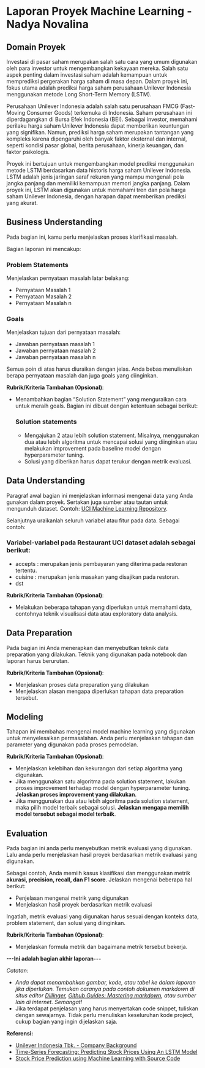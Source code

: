 # Laporan Proyek Machine Learning - Nadya Novalina

## Domain Proyek

Investasi di pasar saham merupakan salah satu cara yang umum digunakan oleh para investor untuk mengembangkan kekayaan mereka. Salah satu aspek penting dalam investasi saham adalah kemampuan untuk memprediksi pergerakan harga saham di masa depan. Dalam proyek ini, fokus utama adalah prediksi harga saham perusahaan Unilever Indonesia menggunakan metode Long Short-Term Memory (LSTM).

Perusahaan Unilever Indonesia adalah salah satu perusahaan FMCG (Fast-Moving Consumer Goods) terkemuka di Indonesia. Saham perusahaan ini diperdagangkan di Bursa Efek Indonesia (BEI). Sebagai investor, memahami perilaku harga saham Unilever Indonesia dapat memberikan keuntungan yang signifikan. Namun, prediksi harga saham merupakan tantangan yang kompleks karena dipengaruhi oleh banyak faktor eksternal dan internal, seperti kondisi pasar global, berita perusahaan, kinerja keuangan, dan faktor psikologis.

Proyek ini bertujuan untuk mengembangkan model prediksi menggunakan metode LSTM berdasarkan data historis harga saham Unilever Indonesia. LSTM adalah jenis jaringan saraf rekuren yang mampu mengenali pola jangka panjang dan memiliki kemampuan memori jangka panjang. Dalam proyek ini, LSTM akan digunakan untuk memahami tren dan pola harga saham Unilever Indonesia, dengan harapan dapat memberikan prediksi yang akurat.

## Business Understanding

Pada bagian ini, kamu perlu menjelaskan proses klarifikasi masalah.

Bagian laporan ini mencakup:

### Problem Statements

Menjelaskan pernyataan masalah latar belakang:
- Pernyataan Masalah 1
- Pernyataan Masalah 2
- Pernyataan Masalah n

### Goals

Menjelaskan tujuan dari pernyataan masalah:
- Jawaban pernyataan masalah 1
- Jawaban pernyataan masalah 2
- Jawaban pernyataan masalah n

Semua poin di atas harus diuraikan dengan jelas. Anda bebas menuliskan berapa pernyataan masalah dan juga goals yang diinginkan.

**Rubrik/Kriteria Tambahan (Opsional)**:
- Menambahkan bagian “Solution Statement” yang menguraikan cara untuk meraih goals. Bagian ini dibuat dengan ketentuan sebagai berikut: 

    ### Solution statements
    - Mengajukan 2 atau lebih solution statement. Misalnya, menggunakan dua atau lebih algoritma untuk mencapai solusi yang diinginkan atau melakukan improvement pada baseline model dengan hyperparameter tuning.
    - Solusi yang diberikan harus dapat terukur dengan metrik evaluasi.

## Data Understanding
Paragraf awal bagian ini menjelaskan informasi mengenai data yang Anda gunakan dalam proyek. Sertakan juga sumber atau tautan untuk mengunduh dataset. Contoh: [UCI Machine Learning Repository](https://archive.ics.uci.edu/ml/datasets/Restaurant+%26+consumer+data).

Selanjutnya uraikanlah seluruh variabel atau fitur pada data. Sebagai contoh:  

### Variabel-variabel pada Restaurant UCI dataset adalah sebagai berikut:
- accepts : merupakan jenis pembayaran yang diterima pada restoran tertentu.
- cuisine : merupakan jenis masakan yang disajikan pada restoran.
- dst

**Rubrik/Kriteria Tambahan (Opsional)**:
- Melakukan beberapa tahapan yang diperlukan untuk memahami data, contohnya teknik visualisasi data atau exploratory data analysis.

## Data Preparation
Pada bagian ini Anda menerapkan dan menyebutkan teknik data preparation yang dilakukan. Teknik yang digunakan pada notebook dan laporan harus berurutan.

**Rubrik/Kriteria Tambahan (Opsional)**: 
- Menjelaskan proses data preparation yang dilakukan
- Menjelaskan alasan mengapa diperlukan tahapan data preparation tersebut.

## Modeling
Tahapan ini membahas mengenai model machine learning yang digunakan untuk menyelesaikan permasalahan. Anda perlu menjelaskan tahapan dan parameter yang digunakan pada proses pemodelan.

**Rubrik/Kriteria Tambahan (Opsional)**: 
- Menjelaskan kelebihan dan kekurangan dari setiap algoritma yang digunakan.
- Jika menggunakan satu algoritma pada solution statement, lakukan proses improvement terhadap model dengan hyperparameter tuning. **Jelaskan proses improvement yang dilakukan**.
- Jika menggunakan dua atau lebih algoritma pada solution statement, maka pilih model terbaik sebagai solusi. **Jelaskan mengapa memilih model tersebut sebagai model terbaik**.

## Evaluation
Pada bagian ini anda perlu menyebutkan metrik evaluasi yang digunakan. Lalu anda perlu menjelaskan hasil proyek berdasarkan metrik evaluasi yang digunakan.

Sebagai contoh, Anda memiih kasus klasifikasi dan menggunakan metrik **akurasi, precision, recall, dan F1 score**. Jelaskan mengenai beberapa hal berikut:
- Penjelasan mengenai metrik yang digunakan
- Menjelaskan hasil proyek berdasarkan metrik evaluasi

Ingatlah, metrik evaluasi yang digunakan harus sesuai dengan konteks data, problem statement, dan solusi yang diinginkan.

**Rubrik/Kriteria Tambahan (Opsional)**: 
- Menjelaskan formula metrik dan bagaimana metrik tersebut bekerja.

**---Ini adalah bagian akhir laporan---**

_Catatan:_
- _Anda dapat menambahkan gambar, kode, atau tabel ke dalam laporan jika diperlukan. Temukan caranya pada contoh dokumen markdown di situs editor [Dillinger](https://dillinger.io/), [Github Guides: Mastering markdown](https://guides.github.com/features/mastering-markdown/), atau sumber lain di internet. Semangat!_
- Jika terdapat penjelasan yang harus menyertakan code snippet, tuliskan dengan sewajarnya. Tidak perlu menuliskan keseluruhan kode project, cukup bagian yang ingin dijelaskan saja.

**Referensi:**
- [Unilever Indonesia Tbk. - Company Background](https://stockbit.com/symbol/UNVR) 
- [Time-Series Forecasting: Predicting Stock Prices Using An LSTM Model](https://towardsdatascience.com/lstm-time-series-forecasting-predicting-stock-prices-using-an-lstm-model-6223e9644a2f) 
- [Stock Price Prediction using Machine Learning with Source Code](https://www.projectpro.io/article/stock-price-prediction-using-machine-learning-project/571)
